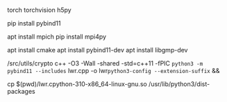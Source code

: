 torch
torchvision
h5py

pip install pybind11

apt install mpich
pip install mpi4py

apt install cmake
apt install pybind11-dev
apt install libgmp-dev

/src/utils/crypto
c++ -O3 -Wall -shared -std=c++11 -fPIC `python3 -m pybind11 --includes` lwr.cpp -o lwr`python3-config --extension-suffix` && 

cp $(pwd)/lwr.cpython-310-x86_64-linux-gnu.so /usr/lib/python3/dist-packages